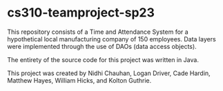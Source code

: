 # cs310-teamproject-sp23

This repository consists of a Time and Attendance System for a hypothetical local manufacturing company of 150 employees. 
Data layers were implemented through the use of DAOs (data access objects).

The entirety of the source code for this project was written in Java.

This project was created by Nidhi Chauhan, Logan Driver, Cade Hardin, Matthew Hayes, William Hicks, and Kolton Guthrie.

